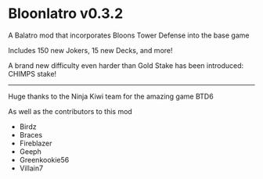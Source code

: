 # Bloonlatro v0.3.2

A Balatro mod that incorporates Bloons Tower Defense into the base game

Includes 150 new Jokers, 15 new Decks, and more!

A brand new difficulty even harder than Gold Stake has been introduced: CHIMPS stake!

---

Huge thanks to the Ninja Kiwi team for the amazing game BTD6

As well as the contributors to this mod

- Birdz
- Braces
- Fireblazer
- Geeph
- Greenkookie56
- Villain7
